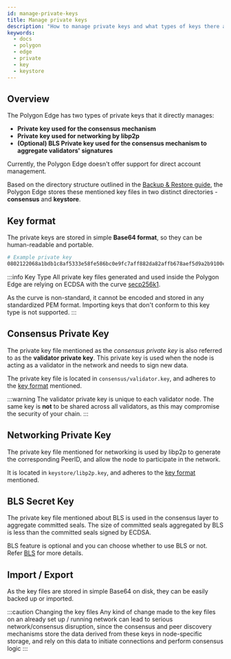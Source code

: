 ```yaml
---
id: manage-private-keys
title: Manage private keys
description: "How to manage private keys and what types of keys there are."
keywords:
  - docs
  - polygon
  - edge
  - private
  - key
  - keystore
---
```


## Overview

The Polygon Edge has two types of private keys that it directly manages:

* **Private key used for the consensus mechanism**
* **Private key used for networking by libp2p**
* **(Optional) BLS Private key used for the consensus mechanism to aggregate validators' signatures**

Currently, the Polygon Edge doesn't offer support for direct account management.

Based on the directory structure outlined in the [Backup & Restore guide](/docs/edge/working-with-node/backup-restore),
the Polygon Edge stores these mentioned key files in two distinct directories - **consensus** and **keystore**.

## Key format

The private keys are stored in simple **Base64 format**, so they can be human-readable and portable.

```bash
# Example private key
0802122068a1bdb1c8af5333e58fe586bc0e9fc7aff882da82affb678aef5d9a2b9100c0
```

:::info Key Type
All private key files generated and used inside the Polygon Edge are relying on ECDSA with the curve [secp256k1](https://en.bitcoin.it/wiki/Secp256k1).

As the curve is non-standard, it cannot be encoded and stored in any standardized PEM format.
Importing keys that don't conform to this key type is not supported.
:::
## Consensus Private Key

The private key file mentioned as the *consensus private key* is also referred to as the **validator private key**.
This private key is used when the node is acting as a validator in the network and needs to sign new data.

The private key file is located in `consensus/validator.key`, and adheres to the [key format](/docs/edge/configuration/manage-private-keys#key-format) mentioned.

:::warning
The validator private key is unique to each validator node. The same key is <b>not</b> to be shared across all validators, as this may compromise the security of your chain.
:::

## Networking Private Key

The private key file mentioned for networking is used by libp2p to generate the corresponding PeerID, and allow the node to participate in the network.

It is located in `keystore/libp2p.key`, and adheres to the [key format](/docs/edge/configuration/manage-private-keys#key-format) mentioned.

## BLS Secret Key

The private key file mentioned about BLS is used in the consensus layer to aggregate committed seals. The size of committed seals aggregated by BLS is less than the committed seals signed by ECDSA.

BLS feature is optional and you can choose whether to use BLS or not. Refer [BLS](/docs/edge/consensus/bls) for more details.

## Import / Export

As the key files are stored in simple Base64 on disk, they can be easily backed up or imported.

:::caution Changing the key files
Any kind of change made to the key files on an already set up / running network can lead to serious network/consensus disruption, 
since the consensus and peer discovery mechanisms store the data derived from these keys in node-specific storage, and rely on this data to
initiate connections and perform consensus logic
:::